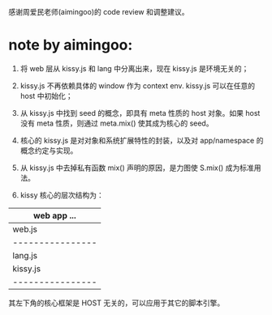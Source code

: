 
感谢周爱民老师(aimingoo)的 code review 和调整建议。

note by aimingoo:
====
1. 将 web 层从 kissy.js 和 lang 中分离出来，现在 kissy.js 是环境无关的；
2. kissy.js 不再依赖具体的 window 作为 context env. kissy.js 可以在任意的 host 中初始化；
3. 从 kissy.js 中找到 seed 的概念，即具有 meta 性质的 host 对象。如果 host 没有 meta 性质，则通过 meta.mix() 使其成为核心的 seed。
4. 核心的 kissy.js 是对对象和系统扩展特性的封装，以及对 app/namespace 的概念约定与实现。
5. 从 kissy.js 中去掉私有函数 mix() 声明的原因，是力图使 S.mix() 成为标准用法。

6. kissy 核心的层次结构为：

|          web app ...         |
|------------------------------|
|    web.js      |             |
|----------------|             |
|    lang.js     | loader.js   |
|    kissy.js    |             |
|----------------|-------------|

其左下角的核心框架是 HOST 无关的，可以应用于其它的脚本引擎。
